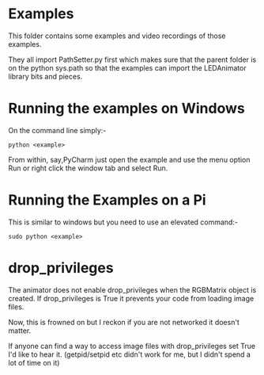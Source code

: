 # Examples

This folder contains some examples and video recordings of those examples.

They all import PathSetter.py first which makes sure that the parent folder is on the python sys.path so that the 
examples can import the LEDAnimator library bits and pieces.

# Running the examples on Windows

On the command line simply:-

    python <example>

From within, say,PyCharm just open the example and use the menu option Run or right click the window tab and select Run.


# Running the Examples on a Pi

This is similar to windows but you need to use an elevated command:-

    sudo python <example>

# drop_privileges

The animator does not enable drop_privileges when the RGBMatrix object is created. If drop_privileges is True it 
prevents your code from loading image files. 

Now, this is frowned on but I reckon if you are not networked it doesn't matter. 

If anyone can find a way to access image files with drop_privileges set True I'd like to hear it. (getpid/setpid etc didn't work for me, but I 
didn't spend a lot of time on it)

